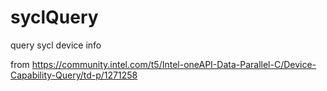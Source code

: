 # syclQuery
query sycl device info

from
https://community.intel.com/t5/Intel-oneAPI-Data-Parallel-C/Device-Capability-Query/td-p/1271258
